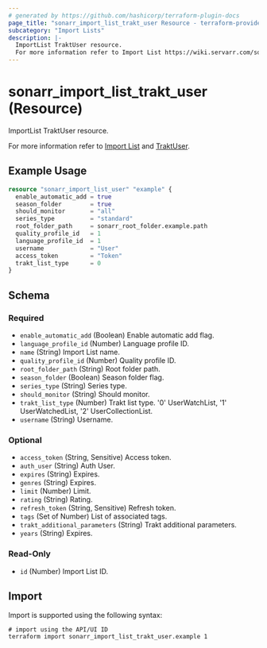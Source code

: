 ```yaml
---
# generated by https://github.com/hashicorp/terraform-plugin-docs
page_title: "sonarr_import_list_trakt_user Resource - terraform-provider-sonarr"
subcategory: "Import Lists"
description: |-
  ImportList TraktUser resource.
  For more information refer to Import List https://wiki.servarr.com/sonarr/settings#import-lists and TraktUser https://wiki.servarr.com/sonarr/supported#trakt_user.
---
```


# sonarr_import_list_trakt_user (Resource)

<!-- subcategory:Import Lists -->ImportList TraktUser resource.
For more information refer to [Import List](https://wiki.servarr.com/sonarr/settings#import-lists) and [TraktUser](https://wiki.servarr.com/sonarr/supported#trakt_user).

## Example Usage

```terraform
resource "sonarr_import_list_user" "example" {
  enable_automatic_add = true
  season_folder        = true
  should_monitor       = "all"
  series_type          = "standard"
  root_folder_path     = sonarr_root_folder.example.path
  quality_profile_id   = 1
  language_profile_id  = 1
  username             = "User"
  access_token         = "Token"
  trakt_list_type      = 0
}
```

<!-- schema generated by tfplugindocs -->
## Schema

### Required

- `enable_automatic_add` (Boolean) Enable automatic add flag.
- `language_profile_id` (Number) Language profile ID.
- `name` (String) Import List name.
- `quality_profile_id` (Number) Quality profile ID.
- `root_folder_path` (String) Root folder path.
- `season_folder` (Boolean) Season folder flag.
- `series_type` (String) Series type.
- `should_monitor` (String) Should monitor.
- `trakt_list_type` (Number) Trakt list type. '0' UserWatchList, '1' UserWatchedList, '2' UserCollectionList.
- `username` (String) Username.

### Optional

- `access_token` (String, Sensitive) Access token.
- `auth_user` (String) Auth User.
- `expires` (String) Expires.
- `genres` (String) Expires.
- `limit` (Number) Limit.
- `rating` (String) Rating.
- `refresh_token` (String, Sensitive) Refresh token.
- `tags` (Set of Number) List of associated tags.
- `trakt_additional_parameters` (String) Trakt additional parameters.
- `years` (String) Expires.

### Read-Only

- `id` (Number) Import List ID.

## Import

Import is supported using the following syntax:

```shell
# import using the API/UI ID
terraform import sonarr_import_list_trakt_user.example 1
```
